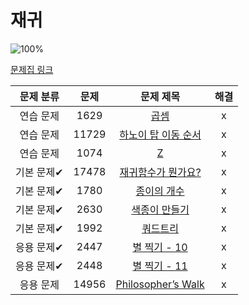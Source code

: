 # 재귀

![100%](https://progress-bar.dev/10/?scale=10&title=progress&width=500&color=babaca&suffix=/10)

[문제집 링크](https://www.acmicpc.net/workbook/view/7314)

| 문제 분류 | 문제 | 문제 제목 | 해결 |
| :--: | :--: | :--: | :--: |
| 연습 문제 | 1629 | [곱셈](https://www.acmicpc.net/problem/1629) | x |
| 연습 문제 | 11729 | [하노이 탑 이동 순서](https://www.acmicpc.net/problem/11729) | x |
| 연습 문제 | 1074 | [Z](https://www.acmicpc.net/problem/1074) | x |
| 기본 문제✔ | 17478 | [재귀함수가 뭔가요?](https://www.acmicpc.net/problem/17478) | x |
| 기본 문제✔ | 1780 | [종이의 개수](https://www.acmicpc.net/problem/1780) | x |
| 기본 문제✔ | 2630 | [색종이 만들기](https://www.acmicpc.net/problem/2630) | x |
| 기본 문제✔ | 1992 | [쿼드트리](https://www.acmicpc.net/problem/1992) | x |
| 응용 문제✔ | 2447 | [별 찍기 - 10](https://www.acmicpc.net/problem/2447) | x |
| 응용 문제✔ | 2448 | [별 찍기 - 11](https://www.acmicpc.net/problem/2448) | x |
| 응용 문제 | 14956 | [Philosopher’s Walk](https://www.acmicpc.net/problem/14956) | x |
